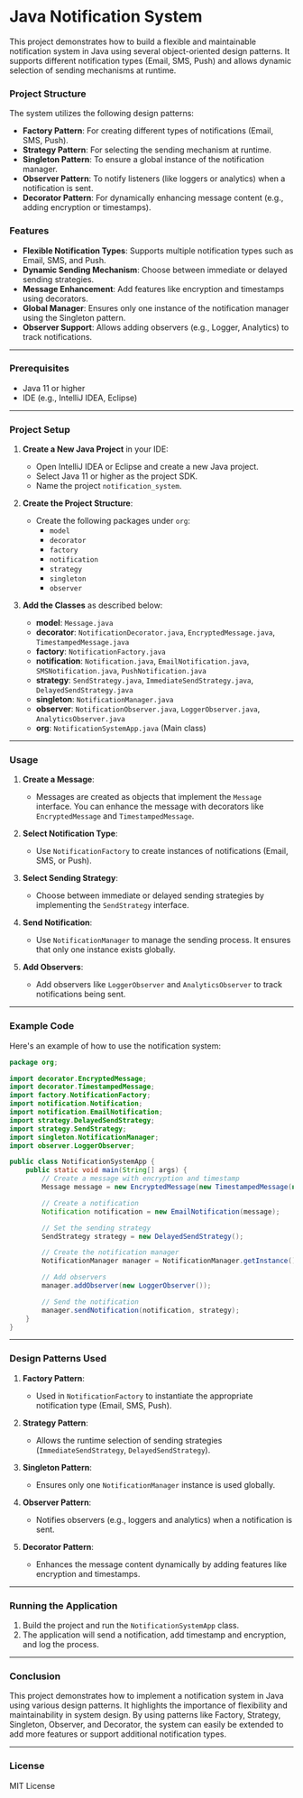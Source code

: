 
# Java Notification System

This project demonstrates how to build a flexible and maintainable notification system in Java using several object-oriented design patterns. It supports different notification types (Email, SMS, Push) and allows dynamic selection of sending mechanisms at runtime.

### Project Structure

The system utilizes the following design patterns:

- **Factory Pattern**: For creating different types of notifications (Email, SMS, Push).
- **Strategy Pattern**: For selecting the sending mechanism at runtime.
- **Singleton Pattern**: To ensure a global instance of the notification manager.
- **Observer Pattern**: To notify listeners (like loggers or analytics) when a notification is sent.
- **Decorator Pattern**: For dynamically enhancing message content (e.g., adding encryption or timestamps).

### Features

- **Flexible Notification Types**: Supports multiple notification types such as Email, SMS, and Push.
- **Dynamic Sending Mechanism**: Choose between immediate or delayed sending strategies.
- **Message Enhancement**: Add features like encryption and timestamps using decorators.
- **Global Manager**: Ensures only one instance of the notification manager using the Singleton pattern.
- **Observer Support**: Allows adding observers (e.g., Logger, Analytics) to track notifications.

---

### Prerequisites

- Java 11 or higher
- IDE (e.g., IntelliJ IDEA, Eclipse)

---

### Project Setup

1. **Create a New Java Project** in your IDE:
   - Open IntelliJ IDEA or Eclipse and create a new Java project.
   - Select Java 11 or higher as the project SDK.
   - Name the project `notification_system`.

2. **Create the Project Structure**:
   - Create the following packages under `org`:
     - `model`
     - `decorator`
     - `factory`
     - `notification`
     - `strategy`
     - `singleton`
     - `observer`

3. **Add the Classes** as described below:
   - **model**: `Message.java`
   - **decorator**: `NotificationDecorator.java`, `EncryptedMessage.java`, `TimestampedMessage.java`
   - **factory**: `NotificationFactory.java`
   - **notification**: `Notification.java`, `EmailNotification.java`, `SMSNotification.java`, `PushNotification.java`
   - **strategy**: `SendStrategy.java`, `ImmediateSendStrategy.java`, `DelayedSendStrategy.java`
   - **singleton**: `NotificationManager.java`
   - **observer**: `NotificationObserver.java`, `LoggerObserver.java`, `AnalyticsObserver.java`
   - **org**: `NotificationSystemApp.java` (Main class)

---

### Usage

1. **Create a Message**:
   - Messages are created as objects that implement the `Message` interface. You can enhance the message with decorators like `EncryptedMessage` and `TimestampedMessage`.

2. **Select Notification Type**:
   - Use `NotificationFactory` to create instances of notifications (Email, SMS, or Push).

3. **Select Sending Strategy**:
   - Choose between immediate or delayed sending strategies by implementing the `SendStrategy` interface.

4. **Send Notification**:
   - Use `NotificationManager` to manage the sending process. It ensures that only one instance exists globally.

5. **Add Observers**:
   - Add observers like `LoggerObserver` and `AnalyticsObserver` to track notifications being sent.

---

### Example Code

Here's an example of how to use the notification system:

```java
package org;

import decorator.EncryptedMessage;
import decorator.TimestampedMessage;
import factory.NotificationFactory;
import notification.Notification;
import notification.EmailNotification;
import strategy.DelayedSendStrategy;
import strategy.SendStrategy;
import singleton.NotificationManager;
import observer.LoggerObserver;

public class NotificationSystemApp {
    public static void main(String[] args) {
        // Create a message with encryption and timestamp
        Message message = new EncryptedMessage(new TimestampedMessage(new EmailMessage("Hello, World!")));

        // Create a notification
        Notification notification = new EmailNotification(message);

        // Set the sending strategy
        SendStrategy strategy = new DelayedSendStrategy();

        // Create the notification manager
        NotificationManager manager = NotificationManager.getInstance();

        // Add observers
        manager.addObserver(new LoggerObserver());

        // Send the notification
        manager.sendNotification(notification, strategy);
    }
}
```

---

### Design Patterns Used

1. **Factory Pattern**: 
   - Used in `NotificationFactory` to instantiate the appropriate notification type (Email, SMS, Push).

2. **Strategy Pattern**: 
   - Allows the runtime selection of sending strategies (`ImmediateSendStrategy`, `DelayedSendStrategy`).

3. **Singleton Pattern**: 
   - Ensures only one `NotificationManager` instance is used globally.

4. **Observer Pattern**: 
   - Notifies observers (e.g., loggers and analytics) when a notification is sent.

5. **Decorator Pattern**: 
   - Enhances the message content dynamically by adding features like encryption and timestamps.

---

### Running the Application

1. Build the project and run the `NotificationSystemApp` class.
2. The application will send a notification, add timestamp and encryption, and log the process.

---

### Conclusion

This project demonstrates how to implement a notification system in Java using various design patterns. It highlights the importance of flexibility and maintainability in system design. By using patterns like Factory, Strategy, Singleton, Observer, and Decorator, the system can easily be extended to add more features or support additional notification types.

---

### License

MIT License
